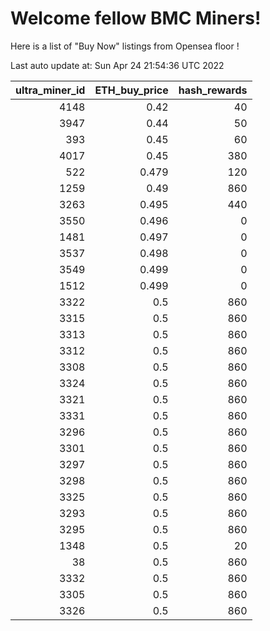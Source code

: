 # Welcome fellow BMC Miners!
Here is a list of "Buy Now" listings from Opensea floor !


Last auto update at: Sun Apr 24 21:54:36 UTC 2022


|   ultra_miner_id |   ETH_buy_price |   hash_rewards |
|-----------------:|----------------:|---------------:|
|             4148 |           0.42  |             40 |
|             3947 |           0.44  |             50 |
|              393 |           0.45  |             60 |
|             4017 |           0.45  |            380 |
|              522 |           0.479 |            120 |
|             1259 |           0.49  |            860 |
|             3263 |           0.495 |            440 |
|             3550 |           0.496 |              0 |
|             1481 |           0.497 |              0 |
|             3537 |           0.498 |              0 |
|             3549 |           0.499 |              0 |
|             1512 |           0.499 |              0 |
|             3322 |           0.5   |            860 |
|             3315 |           0.5   |            860 |
|             3313 |           0.5   |            860 |
|             3312 |           0.5   |            860 |
|             3308 |           0.5   |            860 |
|             3324 |           0.5   |            860 |
|             3321 |           0.5   |            860 |
|             3331 |           0.5   |            860 |
|             3296 |           0.5   |            860 |
|             3301 |           0.5   |            860 |
|             3297 |           0.5   |            860 |
|             3298 |           0.5   |            860 |
|             3325 |           0.5   |            860 |
|             3293 |           0.5   |            860 |
|             3295 |           0.5   |            860 |
|             1348 |           0.5   |             20 |
|               38 |           0.5   |            860 |
|             3332 |           0.5   |            860 |
|             3305 |           0.5   |            860 |
|             3326 |           0.5   |            860 |